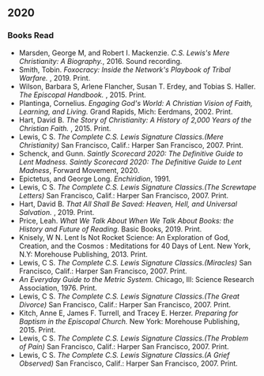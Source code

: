 ## 2020  

### Books Read  
 - Marsden, George M, and Robert I. Mackenzie. *C.S. Lewis's Mere Christianity: A Biography.*, 2016. Sound recording.  
 - Smith, Tobin. *Foxocracy: Inside the Network's Playbook of Tribal Warfare.* , 2019. Print.  
 - Wilson, Barbara S, Arlene Flancher, Susan T. Erdey, and Tobias S. Haller. *The Episcopal Handbook.* , 2015. Print.   
 - Plantinga, Cornelius. *Engaging God's World: A Christian Vision of Faith, Learning, and Living.* Grand Rapids, Mich: Eerdmans, 2002. Print. 
 - Hart, David B. *The Story of Christianity: A History of 2,000 Years of the Christian Faith.* , 2015. Print.  
 - Lewis, C S. *The Complete C.S. Lewis Signature Classics.(Mere Christianity)* San Francisco, Calif.: Harper San Francisco, 2007. Print.  
 - Schenck, and Gunn. *Saintly Scorecard 2020: The Definitive Guide to Lent Madness. Saintly Scorecard 2020: The Definitive Guide to Lent Madness*, Forward Movement, 2020.  
 - Epictetus, and George Long. *Enchiridion*, 1991.  
 - Lewis, C S. *The Complete C.S. Lewis Signature Classics.(The Screwtape Letters)* San Francisco, Calif.: Harper San Francisco, 2007. Print.  
 - Hart, David B. *That All Shall Be Saved: Heaven, Hell, and Universal Salvation.* , 2019. Print.  
 - Price, Leah. *What We Talk About When We Talk About Books: the History and Future of Reading.* Basic Books, 2019. Print.  
 - Knisely, W N. Lent Is Not Rocket Science: An Exploration of God, Creation, and the Cosmos : Meditations for 40 Days of Lent. New York, N.Y: Morehouse Publishing, 2013. Print.  
 - Lewis, C S. *The Complete C.S. Lewis Signature Classics.(Miracles)* San Francisco, Calif.: Harper San Francisco, 2007. Print.  
 - *An Everyday Guide to the Metric System.* Chicago, Ill: Science Research Association, 1976. Print.   
 - Lewis, C S. *The Complete C.S. Lewis Signature Classics.(The Great Divorce)* San Francisco, Calif.: Harper San Francisco, 2007. Print.  
 - Kitch, Anne E, James F. Turrell, and Tracey E. Herzer. *Preparing for Baptism in the Episcopal Church.* New York: Morehouse Publishing, 2015. Print.  
 - Lewis, C S. *The Complete C.S. Lewis Signature Classics.(The Problem of Pain)* San Francisco, Calif.: Harper San Francisco, 2007. Print.  
 - Lewis, C S. *The Complete C.S. Lewis Signature Classics.(A Grief Observed)* San Francisco, Calif.: Harper San Francisco, 2007. Print.  

